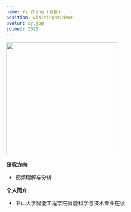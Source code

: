 ```yaml
---
name: Yi Zhang (张毅)
position: visitingstudent
avatar: zy.jpg
joined: 2021
---
```


<img width="300" src="{{site.baseurl}}/images/people/{{page.avatar}}">

**研究方向**
- 视频理解与分析

**个人简介**
- 中山大学智能工程学院智能科学与技术专业在读
